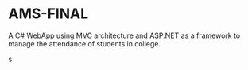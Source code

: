 # AMS-FINAL

A C# WebApp using MVC architecture and ASP.NET as a framework to manage the attendance of students in college.


s

